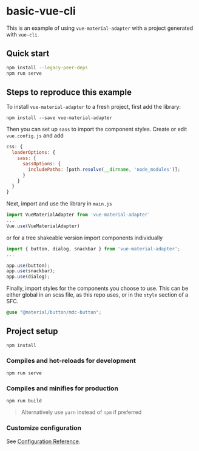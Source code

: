 # basic-vue-cli

This is an example of using `vue-material-adapter` with a project generated with `vue-cli`.

## Quick start

```bash
npm install --legacy-peer-deps
npm run serve
```

## Steps to reproduce this example

To install `vue-material-adapter` to a fresh project, first add the library:

```
npm install --save vue-material-adapter
```

Then you can set up `sass` to import the component styles. Create or edit `vue.config.js` and add

```javascript
css: {
  loaderOptions: {
    sass: {
      sassOptions: {
        includePaths: [path.resolve(__dirname, 'node_modules')];
      }
    }
  }
}
```

Next, import and use the library in `main.js`

```javascript
import VueMaterialAdapter from 'vue-material-adapter'
...
Vue.use(VueMaterialAdapter)
```

or for a tree shakeable version import components individually

```javascript
import { button, dialog, snackbar } from 'vue-material-adapter';
...

app.use(button);
app.use(snackbar);
app.use(dialog);
```

Finally, import styles for the components you choose to use. This can be either global in an scss file,
as this repo uses, or in the `style` section of a SFC.

```scss
@use "@material/button/mdc-button";
```

## Project setup

```
npm install
```

### Compiles and hot-reloads for development

```
npm run serve
```

### Compiles and minifies for production

```
npm run build
```

> Alternatively use `yarn` instead of `npm` if preferred

### Customize configuration

See [Configuration Reference](https://cli.vuejs.org/config/).
